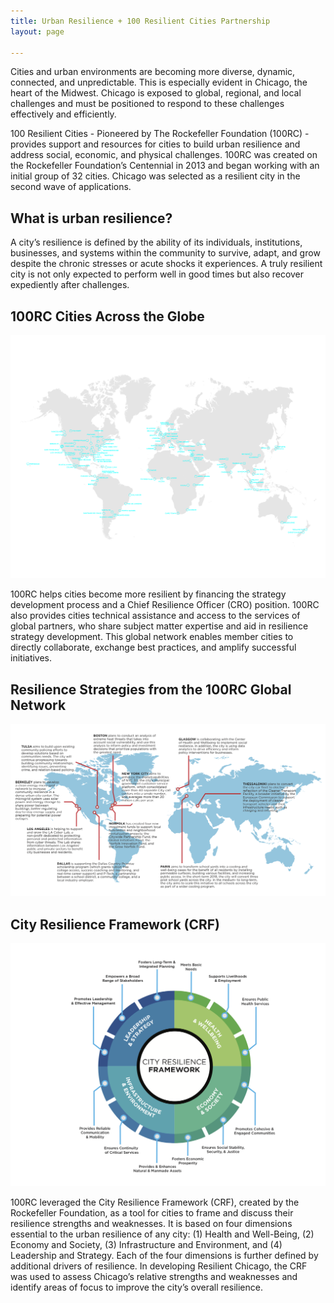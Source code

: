 ```yaml
---
title: Urban Resilience + 100 Resilient Cities Partnership
layout: page

---
```



Cities and urban environments are becoming more diverse, dynamic, connected, and unpredictable. This is especially evident in Chicago, the heart of the Midwest. Chicago is exposed to global, regional, and local challenges and must be positioned to respond to these challenges effectively and efficiently. 

100 Resilient Cities - Pioneered by The Rockefeller Foundation (100RC) - provides support and resources for cities to build urban resilience and address social, economic, and physical challenges. 100RC was created on the Rockefeller Foundation’s Centennial in 2013 and began working with an initial group of 32 cities. Chicago was selected as a resilient city in the second wave of applications.

## What is urban resilience?

A city’s resilience is defined by the ability of its individuals, institutions, businesses, and systems within the community to survive, adapt, and grow despite the chronic stresses or acute shocks it experiences. A truly resilient city is not only expected to perform well in good times but also recover expediently after challenges. 

## 100RC Cities Across the Globe

![A map of the 100 Resilient Cities. See http://www.100resilientcities.org/cities/ for the full list](/assets/img/rc/cities-world-rings-names.jpg)

 
100RC helps cities become more resilient by financing the strategy development process and a Chief Resilience Officer (CRO) position. 100RC also provides cities technical assistance and access to the services of global partners, who share subject matter expertise and aid in resilience strategy development. This global network enables member cities to directly collaborate, exchange best practices, and amplify successful initiatives.

## Resilience Strategies from the 100RC Global Network

![Resilience Strategies from the 100RC Global Network](/assets/img/rc/connection-map.png)


## City Resilience Framework (CRF)

![This framework graphic is described next.](/assets/img/rc/City-Resilience-Framework.png)


100RC leveraged the City Resilience Framework (CRF), created by the Rockefeller Foundation, as a tool for cities to frame and discuss their resilience strengths and weaknesses. It is based on four dimensions essential to the urban resilience of any city: (1) Health and Well-Being, (2) Economy and Society, (3) Infrastructure and Environment, and (4) Leadership and Strategy. Each of the four dimensions is further defined by additional drivers of resilience. In developing Resilient Chicago, the CRF was used to assess Chicago’s relative strengths and weaknesses and identify areas of focus to improve the city’s overall resilience.
